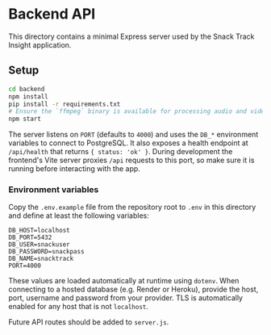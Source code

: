 # Backend API

This directory contains a minimal Express server used by the Snack Track Insight application.

## Setup

```sh
cd backend
npm install
pip install -r requirements.txt
# Ensure the `ffmpeg` binary is available for processing audio and video inputs
npm start
```

The server listens on `PORT` (defaults to `4000`) and uses the `DB_*` environment variables to connect to PostgreSQL. It also exposes a health endpoint at `/api/health` that returns `{ status: 'ok' }`.
During development the frontend's Vite server proxies `/api` requests to this port, so make sure it is running before interacting with the app.

### Environment variables

Copy the `.env.example` file from the repository root to `.env` in this directory and define at least the following variables:

```env
DB_HOST=localhost
DB_PORT=5432
DB_USER=snackuser
DB_PASSWORD=snackpass
DB_NAME=snacktrack
PORT=4000
```

These values are loaded automatically at runtime using `dotenv`.
When connecting to a hosted database (e.g. Render or Heroku), provide the host, port, username and password from your provider. TLS is automatically enabled for any host that is not `localhost`.

Future API routes should be added to `server.js`.
